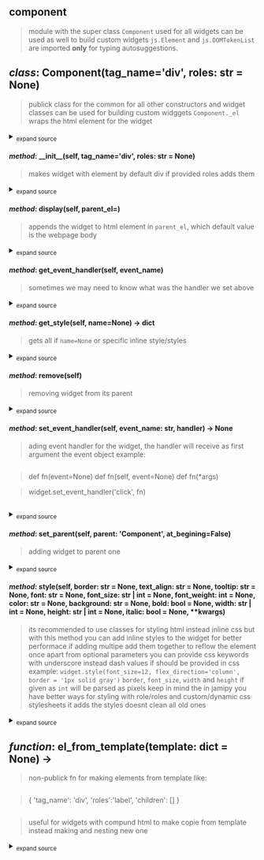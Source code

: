 ## component
> module with the super class `Component` used for all widgets
> can be used as well to build custom widgets
> `js.Element` and `js.DOMTokenList` are imported **only** for typing autosuggestions.

## *class*:  Component(tag_name='div', roles: str = None)
> publick class for the common for all other constructors and widget classes
> can be used for building custom widggets
> `Component._el` wraps the html element for the widget
<details><summary><sub>expand source</sub></summary>

  ```python
class Component:
    
    _el:Element = None


    def __init__(self, tag_name='div', roles:str=None):
        

        self._el:Element = create_el(tag_name)
        if roles:
            self.roles = roles



    def set_parent(self, parent:'Component', at_begining=False):
        
        if at_begining == False:
            parent._el.append(self._el)
        else:
            parent._el.prepend(self._el)


    def remove(self):
        
        self._el.remove()


    def set_event_handler(self, event_name:str, handler)->None:
        
        setattr(self._el, f'on{event_name}', handler)


    def get_event_handler(self, event_name):
        
        return getattr(self._el, f'on{event_name}', None)


    def style(self, border:str=None, text_align:str=None, tooltip:str=None, font:str=None, font_size:str|int=None, font_weight:int=None, color:str=None, background:str=None, bold:bool=None, width:str|int=None, height:str|int=None, italic:bool=None, **kwargs):
        
        style = self._el.style
        
        css = {
            'font-weight': font_weight if bold == None else f"{'bold' if bold == True else 'unset'}",
            'color': color,
            'width': width if isinstance(width, str) else f'{width}px',
            'height': height if isinstance(height, str) else f'{height}px',
            'font_family':font,
            'font-size':font_size,
            'title':tooltip,
            'background-color':background,
            'font-style':italic,
            'text-align':text_align,
            'border' : f'{border}px solid' if isinstance(border, int) else border

        }
   
        for k,v in kwargs.items():
            css[k.replace('_', '-')] = v
        
        print(css)
        style.cssText += ';'.join([f'{k}:{v}' for k,v in css.items() if v!=None])
        return self

    def get_style(self, name=None)->dict:
        
        styles:str = self.el.style.cssText
        styles = styles.split(';')
        result = {}
        for style in styles:
            style = style.split(':')
            result[style[0]] = style[1]

        return result if name == None else result.get(name, {})


    @property
    def visible(self)->bool:
        
        return self.role.contains('hidden')


    @visible.setter
    def visible(self, value:bool):
        
        if value == False:
            self.role.add('hidden')
        else:
            self.role.remove('hidden')
    

    @property
    def roles(self)->list:
        
        return list(self._el.classList)
        

    @roles.setter
    def roles(self, roles:str|list|set):
        
        _roles = roles if isinstance(roles, str) else ' '.join(roles)
        self._el.className = _roles


    @property
    def role(self)->DOMTokenList:
        
        return self._el.classList
        

    @property
    def get_size(self)->tuple:
        
        rect = self._el.getBoundingClientRect()
        return (rect.width, rect.height)


    def display(self, parent_el=document.body):
        
        parent_el.append(self._el)
        return self

  ```

</details>

#### *method*:  \_\_init\_\_(self, tag_name='div', roles: str = None)
> makes widget with element by default div
> if provided roles adds them
<details><summary><sub>expand source</sub></summary>

  ```python
    def __init__(self, tag_name='div', roles:str=None):
        

        self._el:Element = create_el(tag_name)
        if roles:
            self.roles = roles

  ```

</details>

#### *method*:  display(self, parent_el=<MagicMock name='mock.document.body' id='4321706400'>)
> appends the widget to html element in `parent_el`,
> which default value is the webpage body
<details><summary><sub>expand source</sub></summary>

  ```python
    def display(self, parent_el=document.body):
        
        parent_el.append(self._el)
        return self

  ```

</details>

#### *method*:  get\_event\_handler(self, event_name)
> sometimes we may need to know what was the handler we set above
<details><summary><sub>expand source</sub></summary>

  ```python
    def get_event_handler(self, event_name):
        
        return getattr(self._el, f'on{event_name}', None)

  ```

</details>

#### *method*:  get\_style(self, name=None) -> dict
> gets all if `name=None` or specific inline style/styles
<details><summary><sub>expand source</sub></summary>

  ```python
    def get_style(self, name=None)->dict:
        
        styles:str = self.el.style.cssText
        styles = styles.split(';')
        result = {}
        for style in styles:
            style = style.split(':')
            result[style[0]] = style[1]

        return result if name == None else result.get(name, {})

  ```

</details>

#### *method*:  remove(self)
> removing widget from its parent
<details><summary><sub>expand source</sub></summary>

  ```python
    def remove(self):
        
        self._el.remove()

  ```

</details>

#### *method*:  set\_event\_handler(self, event_name: str, handler) -> None
> ading event handler for the widget, the handler will receive as first argument the event object
> example:

> ```python

> def fn(event=None)
> def fn(self, event=None)
> def fn(*args)

> widget.set_event_handler('click', fn)

> ```
> 
<details><summary><sub>expand source</sub></summary>

  ```python
    def set_event_handler(self, event_name:str, handler)->None:
        
        setattr(self._el, f'on{event_name}', handler)

  ```

</details>

#### *method*:  set\_parent(self, parent: 'Component', at_begining=False)
> adding widget to parent one
<details><summary><sub>expand source</sub></summary>

  ```python
    def set_parent(self, parent:'Component', at_begining=False):
        
        if at_begining == False:
            parent._el.append(self._el)
        else:
            parent._el.prepend(self._el)

  ```

</details>

#### *method*:  style(self, border: str = None, text_align: str = None, tooltip: str = None, font: str = None, font_size: str | int = None, font_weight: int = None, color: str = None, background: str = None, bold: bool = None, width: str | int = None, height: str | int = None, italic: bool = None, **kwargs)
> its recommended to use classes for styling html instead inline css
> but with this method you can add inline styles to the widget
> for better performace if adding multipe add them together to reflow the element once
> apart from optional parameters you can provide css keywords with underscore instead dash
> values if should be provided in css example:
> `widget.style(font_size=12, flex_direction='column', border = '1px solid gray')`
> `border`, `font_size`, `width` and `height` if given as `int` will be parsed as pixels
> keep in mind the in jamipy you have better ways for styling with role/roles and custom/dynamic css stylesheets
> it adds the styles doesnt clean all old ones
<details><summary><sub>expand source</sub></summary>

  ```python
    def style(self, border:str=None, text_align:str=None, tooltip:str=None, font:str=None, font_size:str|int=None, font_weight:int=None, color:str=None, background:str=None, bold:bool=None, width:str|int=None, height:str|int=None, italic:bool=None, **kwargs):
        
        style = self._el.style
        
        css = {
            'font-weight': font_weight if bold == None else f"{'bold' if bold == True else 'unset'}",
            'color': color,
            'width': width if isinstance(width, str) else f'{width}px',
            'height': height if isinstance(height, str) else f'{height}px',
            'font_family':font,
            'font-size':font_size,
            'title':tooltip,
            'background-color':background,
            'font-style':italic,
            'text-align':text_align,
            'border' : f'{border}px solid' if isinstance(border, int) else border

        }
   
        for k,v in kwargs.items():
            css[k.replace('_', '-')] = v
        
        print(css)
        style.cssText += ';'.join([f'{k}:{v}' for k,v in css.items() if v!=None])
        return self

  ```

</details>



## *function*:  el\_from\_template(template: dict = None) -> <MagicMock name='mock.Element' id='4321712448'>
> non-publick fn for making elements from template like:

> ```json

> {
> 'tag_name':  'div',
> 'roles':'label',
> 'children': []
> }

> ```

> useful for widgets with compund html to make copie from template instead making and nesting new one
> 
<details><summary><sub>expand source</sub></summary>

  ```python
def el_from_template(template:dict=None)->Element:
    

    el:Element = create_el(template['tag_name'])
    el.className = template['roles']
    children:dict = template.get('children', [])

    for child in children:
        el_child:Element = el_from_template(child)
        el.append(el_child)
    return el

  ```

</details>


